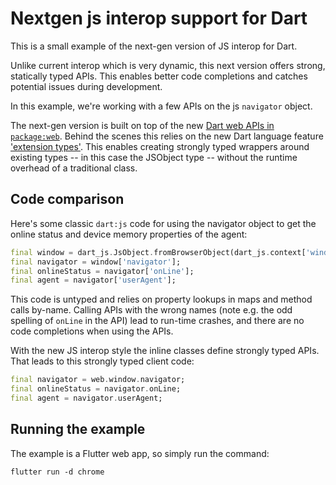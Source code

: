 # Nextgen js interop support for Dart
 
This is a small example of the next-gen version of JS interop for Dart.

Unlike current interop which is very dynamic, this next version offers strong,
statically typed APIs. This enables better code completions and catches
potential issues during development.

In this example, we're working with a few APIs on the js `navigator` object.

The next-gen version is built on top of the new 
[Dart web APIs in `package:web`](https://dart.dev/interop/js-interop/package-web).
Behind the scenes this relies on the new Dart language feature 
['extension types'](https://dart.dev/language/extension-types). 
This enables creating strongly typed wrappers around existing types -- in this
case the JSObject type -- without the runtime overhead of a traditional class.

## Code comparison

Here's some classic `dart:js` code for using the navigator object to get the online status and device memory properties of the agent:

```dart
final window = dart_js.JsObject.fromBrowserObject(dart_js.context['window']);
final navigator = window['navigator'];
final onlineStatus = navigator['onLine'];
final agent = navigator['userAgent'];
```

This code is untyped and relies on property lookups in maps and method calls
by-name. Calling APIs with the wrong names (note e.g. the odd spelling of
`onLine` in the API) lead to run-time crashes, and there are no code completions
when using the APIs.

With the new JS interop style the inline classes define strongly typed APIs.
That leads to this strongly typed client code:

```dart
final navigator = web.window.navigator;
final onlineStatus = navigator.onLine;
final agent = navigator.userAgent;
```

## Running the example

The example is a Flutter web app, so simply run the command:
```console
flutter run -d chrome
```
